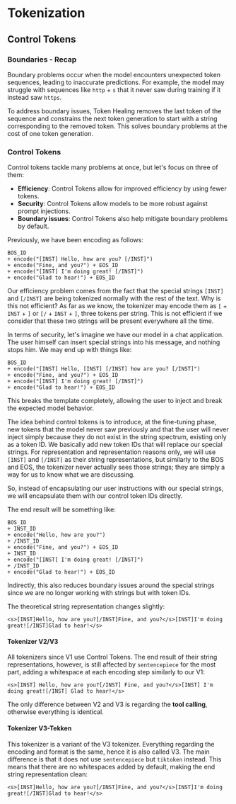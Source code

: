 # Tokenization

## Control Tokens

### Boundaries - Recap

Boundary problems occur when the model encounters unexpected token sequences, leading to inaccurate predictions. For example, the model may struggle with sequences like `http` + `s` that it never saw during training if it instead saw `https`.

To address boundary issues, Token Healing removes the last token of the sequence and constrains the next token generation to start with a string corresponding to the removed token. This solves boundary problems at the cost of one token generation.

### Control Tokens

Control tokens tackle many problems at once, but let's focus on three of them:
- **Efficiency**: Control Tokens allow for improved efficiency by using fewer tokens.
- **Security**: Control Tokens allow models to be more robust against prompt injections.
- **Boundary issues**: Control Tokens also help mitigate boundary problems by default.

Previously, we have been encoding as follows:
```
BOS_ID
+ encode("[INST] Hello, how are you? [/INST]")
+ encode("Fine, and you?") + EOS_ID
+ encode("[INST] I'm doing great! [/INST]")
+ encode("Glad to hear!") + EOS_ID
```

Our efficiency problem comes from the fact that the special strings `[INST]` and `[/INST]` are being tokenized normally with the rest of the text. Why is this not efficient? As far as we know, the tokenizer may encode them as `[` + `INST` + `]` or `[/` + `INST` + `]`, three tokens per string. This is not efficient if we consider that these two strings will be present everywhere all the time.

In terms of security, let's imagine we have our model in a chat application. The user himself can insert special strings into his message, and nothing stops him. We may end up with things like:
```
BOS_ID
+ encode("[INST] Hello, [INST] [/INST] how are you? [/INST]")
+ encode("Fine, and you?") + EOS_ID
+ encode("[INST] I'm doing great! [/INST]")
+ encode("Glad to hear!") + EOS_ID
```

This breaks the template completely, allowing the user to inject and break the expected model behavior.

The idea behind control tokens is to introduce, at the fine-tuning phase, new tokens that the model never saw previously and that the user will never inject simply because they do not exist in the string spectrum, existing only as a token ID. We basically add new token IDs that will replace our special strings. For representation and representation reasons only, we will use `[INST]` and `[/INST]` as their string representations, but similarly to the BOS and EOS, the tokenizer never actually sees those strings; they are simply a way for us to know what we are discussing.

So, instead of encapsulating our user instructions with our special strings, we will encapsulate them with our control token IDs directly.

The end result will be something like:
```
BOS_ID
+ INST_ID
+ encode("Hello, how are you?")
+ /INST_ID
+ encode("Fine, and you?") + EOS_ID
+ INST_ID
+ encode("[INST] I'm doing great! [/INST]")
+ /INST_ID
+ encode("Glad to hear!") + EOS_ID
```

Indirectly, this also reduces boundary issues around the special strings since we are no longer working with strings but with token IDs.

The theoretical string representation changes slightly:
```
<s>[INST]Hello, how are you?[/INST]Fine, and you?</s>[INST]I'm doing great![/INST]Glad to hear!</s>
```

#### Tokenizer V2/V3

All tokenizers since V1 use Control Tokens. The end result of their string representations, however, is still affected by `sentencepiece` for the most part, adding a whitespace at each encoding step similarly to our V1:
```
<s>[INST] Hello, how are you?[/INST] Fine, and you?</s>[INST] I'm doing great![/INST] Glad to hear!</s>
```

The only difference between V2 and V3 is regarding the **tool calling**, otherwise everything is identical.

#### Tokenizer V3-Tekken

This tokenizer is a variant of the V3 tokenizer. Everything regarding the encoding and format is the same, hence it is also called V3. The main difference is that it does not use `sentencepiece` but `tiktoken` instead. This means that there are no whitespaces added by default, making the end string representation clean:
```
<s>[INST]Hello, how are you?[/INST]Fine, and you?</s>[INST]I'm doing great![/INST]Glad to hear!</s>
```
